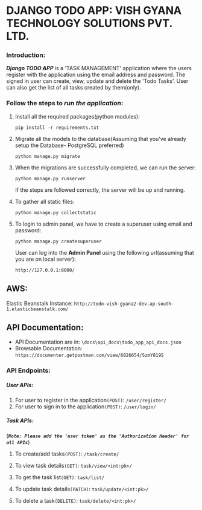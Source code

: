 # DJANGO TODO APP: VISH GYANA TECHNOLOGY SOLUTIONS PVT. LTD.

### Introduction:
_**Django TODO APP**_ is a 'TASK MANAGEMENT'  application 
where the users register with the application using the email address and password.
The signed in user can create, view, update and delete the 'Todo Tasks'.
User can also get the list of all tasks created by them(only).


### Follow the steps to _run the application_:

1. Install all the required packages(python modules):

    ```pip install -r requirements.txt```

2. Migrate all the models to the database(Assuming that you've already setup the Database- PostgreSQL preferred)
 
    ```python manage.py migrate```
    
3. When the migrations are successfully completed, we can run the server:

    ```python manage.py runserver```
    
    If the steps are followed correctly, the server will be up and running.
 
 4. To gather all static files:
   
    ```python manage.py collectstatic```

 4. To login to admin panel, we have to create a superuser using email and password:
 
    ```python manage.py createsuperuser```
    
    User can log into the **Admin Panel** using the following url(assuming that you are on local server):
    
        http://127.0.0.1:8000/

## AWS:
 Elastic Beanstalk Instance: `http://todo-vish-gyana2-dev.ap-south-1.elasticbeanstalk.com/`

## API Documentation:
   - API Documentation are in: ``\docs\api_docs\todo_app_api_docs.json``
   - Browsable Documentation: `https://documenter.getpostman.com/view/6826654/SzmY819S` 

### API Endpoints:
##### User APIs:
1. For user to register in the application`(POST)`: ```/user/register/```
2. For user to sign in to the application`(POST)`: ```/user/login/```

##### Task APIs:
(**_`Note: Please add the 'user token' as the 'Authorization Header' for all APIs`_**)
1. To create/add tasks`(POST)`: ```/task/create/```

2. To view task details`(GET)`: ```task/view/<int:pk>/```

3. To get the task list`(GET)`: ```task/list/```

4. To update task details`(PATCH)`: ```task/update/<int:pk>/```

5. To delete a task`(DELETE)`: ```task/delete/<int:pk>/```
